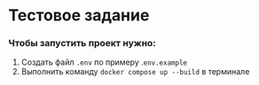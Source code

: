 # Тестовое задание
### Чтобы запустить проект нужно:
1. Создать файл `.env` по примеру .`env.example`
2. Выполнить команду `docker compose up --build` в терминале
